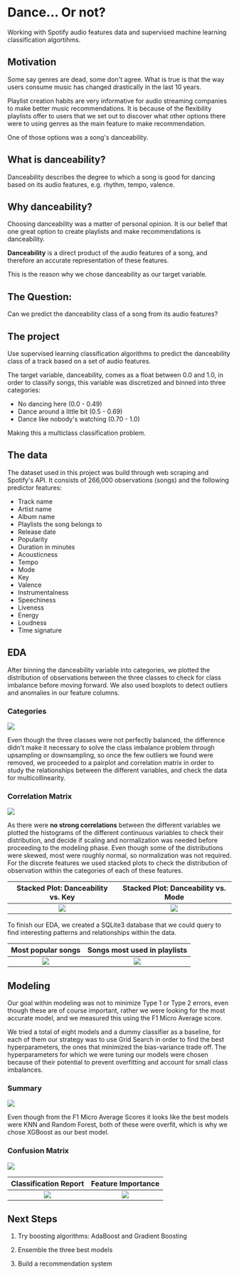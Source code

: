 # Dance... Or not?

Working with Spotify audio features data and supervised machine learning classification algortihms.

## Motivation

Some say genres are dead, some don't agree. What is true is that the way users consume music has changed drastically in the last 10 years. 

Playlist creation habits are very informative for audio streaming companies to make better music recommendations. It is because of the flexibility playlists offer to users that we set out to discover what other options there were to using genres as the main feature to make recommendation. 

One of those options was a song's danceability.

## What is danceability?

Danceability describes the degree to which a song is good for dancing based on its audio features, e.g. rhythm, tempo, valence.

## Why danceability?

Choosing danceability was a matter of personal opinion. It is our belief that one great option to create playlists and make recommendations is danceability. 

**Danceability** is a direct product of the audio features of a song, and therefore an accurate representation of these features.

This is the reason why we chose danceability as our target variable.

## The Question:

Can we predict the danceability class of a song from its audio features?

## The project

Use supervised learning classification algorithms to predict the danceability class of a track based on a set of audio features. 

The target variable, danceability, comes as a float between 0.0 and 1.0, in order to classify songs, this variable was discretized and binned into three categories:

  - No dancing here (0.0 - 0.49)
  - Dance around a little bit (0.5 - 0.69)
  - Dance like nobody's watching (0.70 - 1.0)
  
Making this a multiclass classification problem.

## The data

The dataset used in this project was build through web scraping and Spotify's API. It consists of 266,000 observations (songs) and the following predictor features:

  - Track name
  - Artist name
  - Album name
  - Playlists the song belongs to
  - Release date
  - Popularity
  - Duration in minutes
  - Acousticness
  - Tempo
  - Mode
  - Key
  - Valence
  - Instrumentalness
  - Speechiness
  - Liveness
  - Energy
  - Loudness
  - Time signature
  
  ## EDA
  
After binning the danceability variable into categories, we plotted the distribution of observations between the three classes to check for class imbalance before moving forward. We also used boxplots to detect outliers and anomalies in our feature columns.

### Categories

![](../master/images/Categories.jpeg) 




Even though the three classes were not perfectly balanced, the difference didn't make it necessary to solve the class imbalance problem through upsampling or downsampling, so once the few outliers we found were removed, we proceeded to a pairplot and correlation matrix in order to study the relationships between the different variables, and check the data for multicollinearity.


### Correlation Matrix

![](../master/images/correlations.png)




As there were **no strong correlations** between the different variables we plotted the histograms of the different continuous variables to check their distribution, and decide if scaling and normalization was needed before proceeding to the modeling phase. Even though some of the distributions were skewed, most were roughly normal, so normalization was not required. For the discrete features we used stacked plots to check the distribution of observation within the categories of each of these features.

Stacked Plot: Danceability vs. Key                          |  Stacked Plot: Danceability vs. Mode
:----------------------------------------------------------:|:------------------------------------------------------------:
![](../master/images/by_key.png)                            |  ![](../master/images/by_mode.png)



To finish our EDA, we created a SQLite3 database that we could query to find interesting patterns and relationships within the data.


Most popular songs                                          |  Songs most used in playlists
:----------------------------------------------------------:|:------------------------------------------------------------:
![](../master/images/Popularity_of_Songs.jpeg)              |  ![](../master/images/playlist_songs.png)




## Modeling

Our goal within modeling was not to minimize Type 1 or Type 2 errors, even though these are of course important, rather we were looking for the most accurate model, and we measured this using the F1 Micro Average score.

We tried a total of eight models and a dummy classifier as a baseline, for each of them our strategy was to use Grid Search in order to find the best hyperparameters, the ones that minimized the bias-variance trade off. The hyperparameters for which we were tuning our models were chosen because of their potential to prevent overfitting and account for small class imbalances.

### Summary

![](../master/images/Summary.png) 




Even though from the F1 Micro Average Scores it looks like the best models were KNN and Random Forest, both of these were overfit, which is why we chose XGBoost as our best model. 



### Confusion Matrix

![](../master/images/confusion_matrix_xgboost.png)



Classification Report                                       |  Feature Importance
:----------------------------------------------------------:|:------------------------------------------------------------:
![](../master/images/classification_report.png)            |  ![](../master/images/xgboost_feature_importance.png)



## Next Steps

  1. Try boosting algorithms: AdaBoost and Gradient Boosting
  
  2. Ensemble the three best models
  
  3. Build a recommendation system
  
